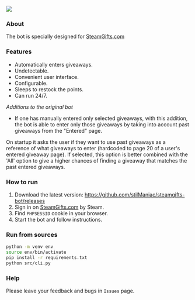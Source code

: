 ![](https://i.imgur.com/oCob3wQ.gif)

### About
The bot is specially designed for [SteamGifts.com](https://www.steamgifts.com/)

### Features
- Automatically enters giveaways.
- Undetectable.
- Сonvenient user interface.
- Сonfigurable.
- Sleeps to restock the points.
- Can run 24/7.

_Additions to the original bot_
* If one has manually entered only selected giveaways, with this addition, the bot is able to enter only those giveaways by taking into account past giveaways from the "Entered" page.

On startup it asks the user if they want to use past giveaways as a reference of what giveaways to enter (hardcoded to page 20 of a user's entered giveaway page).
If selected, this option is better combined with the 'All' option to give a higher chances of finding a giveaway that matches the past entered giveaways.


### How to run
1. Download the latest version: https://github.com/stilManiac/steamgifts-bot/releases
2. Sign in on [SteamGifts.com](https://www.steamgifts.com/) by Steam.
3. Find `PHPSESSID` cookie in your browser.
4. Start the bot and follow instructions.

### Run from sources
```bash
python -m venv env
source env/bin/activate
pip install -r requirements.txt
python src/cli.py
```

### Help
Please leave your feedback and bugs in `Issues` page.
